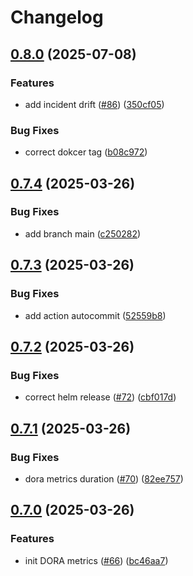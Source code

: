 # Changelog

## [0.8.0](https://github.com/BananaOps/tracker/compare/v0.7.4...v0.8.0) (2025-07-08)


### Features

* add incident drift ([#86](https://github.com/BananaOps/tracker/issues/86)) ([350cf05](https://github.com/BananaOps/tracker/commit/350cf05ece72fe2e499c8aaaa370ac3eaa6b56da))


### Bug Fixes

* correct dokcer tag ([b08c972](https://github.com/BananaOps/tracker/commit/b08c9720e09659250952e1f91347978927b1323d))

## [0.7.4](https://github.com/BananaOps/tracker/compare/v0.7.3...v0.7.4) (2025-03-26)


### Bug Fixes

* add branch main ([c250282](https://github.com/BananaOps/tracker/commit/c250282066418dde25e7a48d04dd035d6a4846f7))

## [0.7.3](https://github.com/BananaOps/tracker/compare/v0.7.2...v0.7.3) (2025-03-26)


### Bug Fixes

* add action autocommit ([52559b8](https://github.com/BananaOps/tracker/commit/52559b873687696ec036145d7ac3b4999678cd87))

## [0.7.2](https://github.com/BananaOps/tracker/compare/v0.7.1...v0.7.2) (2025-03-26)


### Bug Fixes

* correct helm release ([#72](https://github.com/BananaOps/tracker/issues/72)) ([cbf017d](https://github.com/BananaOps/tracker/commit/cbf017df065dbb1204e76246b841b0969bdc27fc))

## [0.7.1](https://github.com/BananaOps/tracker/compare/v0.7.0...v0.7.1) (2025-03-26)


### Bug Fixes

* dora metrics duration ([#70](https://github.com/BananaOps/tracker/issues/70)) ([82ee757](https://github.com/BananaOps/tracker/commit/82ee75740fd4890780a98577346919266d46e99b))

## [0.7.0](https://github.com/BananaOps/tracker/compare/v0.6.0...v0.7.0) (2025-03-26)


### Features

* init DORA metrics ([#66](https://github.com/BananaOps/tracker/issues/66)) ([bc46aa7](https://github.com/BananaOps/tracker/commit/bc46aa7eea420bf96baf45cafdb5f0240c467f41))
